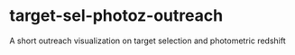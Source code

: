# target-sel-photoz-outreach
A short outreach visualization on target selection and photometric redshift

